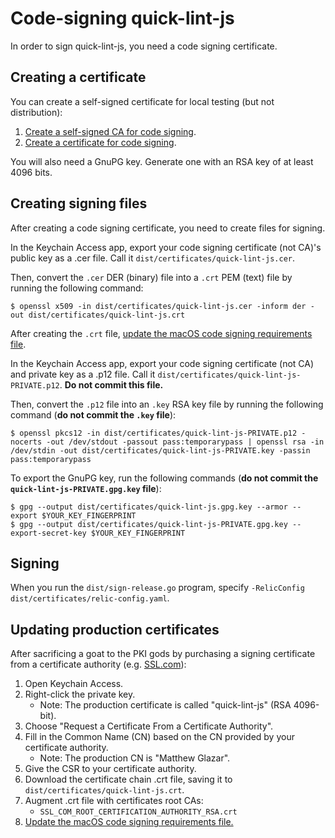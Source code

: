 # Code-signing quick-lint-js

In order to sign quick-lint-js, you need a code signing certificate.

## Creating a certificate

You can create a self-signed certificate for local testing (but not
distribution):

1. [Create a self-signed CA for code signing][macos-create-ca].
2. [Create a certificate for code signing][macos-create-cert].

You will also need a GnuPG key. Generate one with an RSA key of at least 4096
bits.

## Creating signing files

After creating a code signing certificate, you need to create files for signing.

In the Keychain Access app, export your code signing certificate (not CA)'s
public key as a .cer file. Call it `dist/certificates/quick-lint-js.cer`.

Then, convert the `.cer` DER (binary) file into a `.crt` PEM (text) file by
running the following command:

    $ openssl x509 -in dist/certificates/quick-lint-js.cer -inform der -out dist/certificates/quick-lint-js.crt

After creating the `.crt` file, [update the macOS code signing requirements
file][apple-csreq].

In the Keychain Access app, export your code signing certificate (not CA) and
private key as a .p12 file. Call it
`dist/certificates/quick-lint-js-PRIVATE.p12`. **Do not commit this file.**

Then, convert the `.p12` file into an `.key` RSA key file by running the
following command (**do not commit the `.key` file**):

    $ openssl pkcs12 -in dist/certificates/quick-lint-js-PRIVATE.p12 -nocerts -out /dev/stdout -passout pass:temporarypass | openssl rsa -in /dev/stdin -out dist/certificates/quick-lint-js-PRIVATE.key -passin pass:temporarypass

To export the GnuPG key, run the following commands (**do not commit the
`quick-lint-js-PRIVATE.gpg.key` file**):

    $ gpg --output dist/certificates/quick-lint-js.gpg.key --armor --export $YOUR_KEY_FINGERPRINT
    $ gpg --output dist/certificates/quick-lint-js-PRIVATE.gpg.key --export-secret-key $YOUR_KEY_FINGERPRINT

## Signing

When you run the `dist/sign-release.go` program, specify
`-RelicConfig dist/certificates/relic-config.yaml`.

## Updating production certificates

After sacrificing a goat to the PKI gods by purchasing a signing certificate
from a certificate authority (e.g. [SSL.com][]):

1. Open Keychain Access.
2. Right-click the private key.
   * Note: The production certificate is called "quick-lint-js" (RSA 4096-bit).
3. Choose "Request a Certificate From a Certificate Authority".
4. Fill in the Common Name (CN) based on the CN provided by your certificate
   authority.
   * Note: The production CN is "Matthew Glazar".
5. Give the CSR to your certificate authority.
6. Download the certificate chain .crt file, saving it to
   `dist/certificates/quick-lint-js.crt`.
7. Augment .crt file with certificates root CAs:
   * `SSL_COM_ROOT_CERTIFICATION_AUTHORITY_RSA.crt`
8. [Update the macOS code signing requirements file.][apple-csreq]

[SSL.com]: https://www.ssl.com/
[macos-create-ca]: https://www.simplified.guide/macos/keychain-ca-code-signing-create
[macos-create-cert]: https://www.simplified.guide/macos/keychain-cert-code-signing-create
[apple-csreq]: ../dist/apple/README.md
